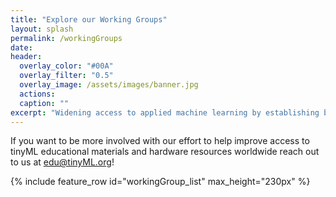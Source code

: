 ```yaml
---
title: "Explore our Working Groups"
layout: splash
permalink: /workingGroups
date:
header:
  overlay_color: "#00A"
  overlay_filter: "0.5"
  overlay_image: /assets/images/banner.jpg
  actions:
  caption: ""
excerpt: "Widening access to applied machine learning by establishing best practices in education."
---
```


If you want to be more involved with our effort to help improve access to tinyML educational materials and hardware resources worldwide reach out to us at edu@tinyML.org!

{% include feature_row id="workingGroup_list" max_height="230px" %}